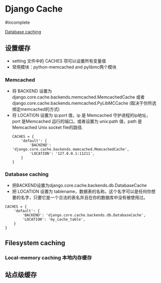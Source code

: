 # Django Cache

#incomplete

[Database caching](https://docs.djangoproject.com/en/2.0/topics/cache/)

## 设置缓存
+ setting 文件中的 CACHES 项可以设置所有变量值
+ 常用模块：python-memcached and pylibmc两个模块


### Memcached
+ 将 BACKEND 设置为django.core.cache.backends.memcached.MemcachedCache 或者 django.core.cache.backends.memcached.PyLibMCCache (取决于你所选绑定memcached的方式)
+ 将 LOCATION 设置为 ip:port 值，ip 是 Memcached 守护进程的ip地址， port 是Memcached 运行的端口。或者设置为 unix:path 值，path 是 Memcached Unix socket file的路径.
    ```
    CACHES = {
        'default': {
            'BACKEND': 'django.core.cache.backends.memcached.MemcachedCache',
            'LOCATION': '127.0.0.1:11211',
        }
    }
    ```

### Database caching

+ 把BACKEND设置为django.core.cache.backends.db.DatabaseCache
+ 把 LOCATION 设置为 tablename，数据表的名称。这个名字可以是任何你想要的名字，只要它是一个合法的表名并且在你的数据库中没有被使用过。
```
CACHES = {
    'default': {
        'BACKEND': 'django.core.cache.backends.db.DatabaseCache',
        'LOCATION': 'my_cache_table',
    }
}
```

## Filesystem caching
### Local-memory caching 本地内存缓存

## 站点级缓存